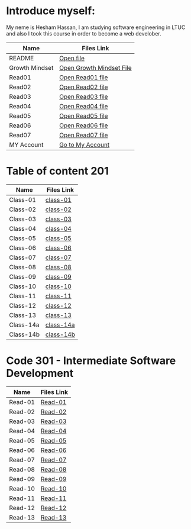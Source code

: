 # Introduce myself:

My neme is Hesham Hassan, I am studying software engineering in LTUC and also I took this course in order to become a web develober.

 | Name  | Files Link |
 | ----- | ------------- |
  | README  | [Open file](https://hesham-hassan9.github.io/reading-notes-Repo)|
 | Growth Mindset  | [Open Growth Mindset File](https://hesham-hassan9.github.io/reading-notes-Repo/GrowthMindset) |
 |  Read01  | [Open Read01 file](https://hesham-hassan9.github.io/reading-notes-Repo/Read01)  | 
 | Read02  | [Open Read02 file](https://hesham-hassan9.github.io/reading-notes-Repo/Read02)  |
 |  Read03  | [Open Read03 file](https://hesham-hassan9.github.io/reading-notes-Repo/Read03)  | 
 | Read04  | [Open Read04 file](https://hesham-hassan9.github.io/reading-notes-Repo/Read04)  |
 | Read05  | [Open Read05 file](https://hesham-hassan9.github.io/reading-notes-Repo/Read05)  |
  | Read06  | [Open Read06 file](https://hesham-hassan9.github.io/reading-notes-Repo/Read06)  |
  | Read07  | [Open Read07 file](https://hesham-hassan9.github.io/reading-notes-Repo/Read07)  |
  | MY Account  | [Go to My Account](https://github.com/Hesham-Hassan9/reading-notes-Repo)       |

# Table of content 201

 | Name  | Files Link |
 | ----- | ------------- |
  | Class-01  | [class-01](https://hesham-hassan9.github.io/reading-notes-Repo/class-01)|
 | Class-02    | [class-02](https://hesham-hassan9.github.io/reading-notes-Repo/class-02) |
 | Class-03    | [class-03](https://hesham-hassan9.github.io/reading-notes-Repo/class-03) |
 | Class-04    | [class-04](https://hesham-hassan9.github.io/reading-notes-Repo/class-04) |   
| Class-05    | [class-05](https://hesham-hassan9.github.io/reading-notes-Repo/class-05) |
| Class-06    | [class-06](https://hesham-hassan9.github.io/reading-notes-Repo/class-06) |
| Class-07    | [class-07](https://hesham-hassan9.github.io/reading-notes-Repo/class-07) |
| Class-08    | [class-08](https://hesham-hassan9.github.io/reading-notes-Repo/class-08) |
| Class-09    | [class-09](https://hesham-hassan9.github.io/reading-notes-Repo/class-09) |
| Class-10    | [class-10](https://hesham-hassan9.github.io/reading-notes-Repo/class-10) |
| Class-11    | [class-11](https://hesham-hassan9.github.io/reading-notes-Repo/class-11) |
| Class-12    | [class-12](https://hesham-hassan9.github.io/reading-notes-Repo/class-12) |
| Class-13    | [class-13](https://hesham-hassan9.github.io/reading-notes-Repo/class-13) |
| Class-14a    | [class-14a](https://hesham-hassan9.github.io/reading-notes-Repo/class-14a) |
| Class-14b    | [class-14b](https://hesham-hassan9.github.io/reading-notes-Repo/class-14b) |

# Code 301 - Intermediate Software Development

| Name  | Files Link |
 | ----- | ------------- |
  | Read-01  | [Read-01](https://hesham-hassan9.github.io/reading-notes-Repo/Read-01)|
  | Read-02  | [Read-02](https://hesham-hassan9.github.io/reading-notes-Repo/Read-02)|
  | Read-03  | [Read-03](https://hesham-hassan9.github.io/reading-notes-Repo/Read-03)|
  | Read-04  | [Read-04](https://hesham-hassan9.github.io/reading-notes-Repo/Read-04)|
  | Read-05  | [Read-05](https://hesham-hassan9.github.io/reading-notes-Repo/Read-05)|
  | Read-06  | [Read-06](https://hesham-hassan9.github.io/reading-notes-Repo/Read-06)|
  | Read-07  | [Read-07](https://hesham-hassan9.github.io/reading-notes-Repo/Read-07)|
  | Read-08  | [Read-08](https://hesham-hassan9.github.io/reading-notes-Repo/Read-08)|
  | Read-09  | [Read-09](https://hesham-hassan9.github.io/reading-notes-Repo/Read-09)|
  | Read-10  | [Read-10](https://hesham-hassan9.github.io/reading-notes-Repo/Read-10)|
  | Read-11  | [Read-11](https://hesham-hassan9.github.io/reading-notes-Repo/Read-11  )|
  | Read-12  | [Read-12](https://hesham-hassan9.github.io/reading-notes-Repo/Read-12  )|
  | Read-13  | [Read-13](https://hesham-hassan9.github.io/reading-notes-Repo/Read-13  )|